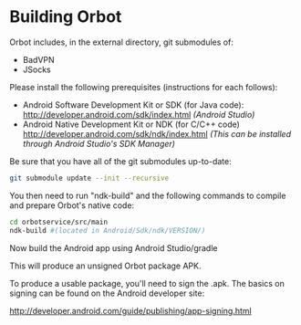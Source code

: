 # Building Orbot 

Orbot includes, in the external directory, git submodules of:
- BadVPN
- JSocks

Please install the following prerequisites (instructions for each follows):
	
- Android Software Development Kit or SDK (for Java code): http://developer.android.com/sdk/index.html *(Android Studio)*
- Android Native Development Kit or NDK (for C/C++ code) http://developer.android.com/sdk/ndk/index.html *(This can be installed through Android Studio's SDK Manager)*

Be sure that you have all of the git submodules up-to-date:
```bash
git submodule update --init --recursive
```

You then need to run "ndk-build" and the following commands to compile and prepare Orbot's native code:
```bash
cd orbotservice/src/main
ndk-build #(located in Android/Sdk/ndk/VERSION/)
```

Now build the Android app using Android Studio/gradle

This will produce an unsigned Orbot package APK.

To produce a usable package, you'll need to sign the .apk. The basics on signing can be found on the Android developer site:

http://developer.android.com/guide/publishing/app-signing.html
